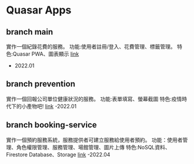 # Quasar Apps 

## branch main
實作一個紀錄花費的服務。
功能:使用者註冊/登入、花費管理、標籤管理。
特色:Quasar PWA、圖表顯示
[link](https://account-app-f70c0.web.app/#/)
- 2022.01

## branch prevention
實作一個回報公司單位健康狀況的服務。
功能:表單填寫、螢幕截圖
特色:疫情時代下的小產物吧!
[link](https://gt-prevent-record.firebaseapp.com/#/)
-2022.01

## branch booking-service
實作一個預約服務系統，服務提供者可建立服務給使用者預約。
功能：使用者管理、角色權限管理、服務管理、場館管理、圖片上傳
特色:NoSQL資料、Firestore Database、Storage
[link](https://book-service.firebaseapp.com/#/)
-2022.04
